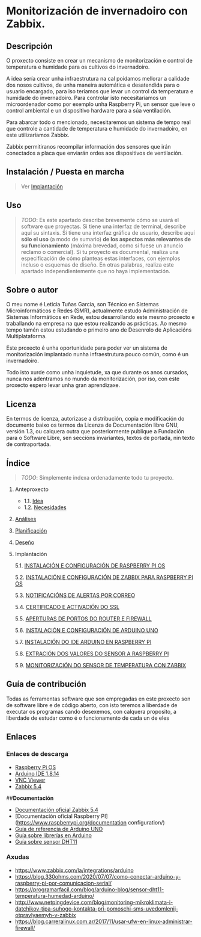 # Monitorización de invernadoiro con Zabbix.

## Descripción

O proxecto consiste en crear un mecanismo de monitorización e control de temperatura e humidade para os cultivos do invernadoiro.

A idea sería crear unha infraestrutura na cal poidamos mellorar a calidade dos nosos cultivos, de unha maneira automática e desatendida para o usuario encargado, para iso teríamos que levar un control da temperatura e humidade do invernadoiro. 
Para controlar isto necesitaríamos un microordenador como por exemplo unha Raspberry Pi, un sensor que leve o control ambiental e un dispositivo hardware para a súa ventilación.

Para abarcar todo o mencionado, necesitaremos un sistema de tempo real que controle a cantidade de temperatura e humidade do invernadoiro, en este utilizaríamos Zabbix.

Zabbix permitiranos recompilar información dos sensores que irán conectados a placa que enviarán ordes aos dispositivos de ventilación.

## Instalación / Puesta en marcha

> Ver [Implantación]((doc/templates/6_implantacion.md))

## Uso

> *TODO*: Es este apartado describe brevemente cómo se usará el software que proyectas. Si tiene una interfaz de terminal, describe aquí su sintaxis. Si tiene una interfaz gráfica de usuario, describe aquí **sólo el uso** (a modo de sumario) **de los aspectos más relevantes de su funcionamiento** (máxima brevedad, como si fuese un anuncio reclamo o comercial).
> Si tu proyecto es documental, realiza una especificación de cómo planteas estas interfaces, con ejemplos incluso o esquemas de diseño. En otras palabras, realiza este apartado independientemente que no haya implementación.

## Sobre o autor

O meu nome é Leticia Tuñas García, son Técnico en Sistemas Microinformáticos e Redes (SMR), actualmente estudo Administración de Sistemas Informáticos en Rede, 
estou desarrollando este mesmo proxecto e traballando na empresa na que estou realizando as prácticas. Ao mesmo tempo tamén estou estudando o primeiro ano de Desenrolo de Aplicacións Multiplataforma.

Este proxecto é unha oportunidade para poder ver un sistema de monitorización implantado nunha infraestrutura pouco común, como é un invernadoiro.

Todo isto xurde como unha inquietude, xa que durante os anos cursados, nunca nos adentramos no mundo da monitorización, por iso, con este proxecto espero levar unha gran aprendizaxe.


## Licenza

En termos de licenza, autorizase a distribución, copia e modificación do documento baixo os termos da Licenza de Documentación libre GNU, versión 1.3, 
ou calquera outra que posteriormente publique a Fundación para o Software Libre, sen seccións invariantes, textos de portada, nin texto de contraportada.

## Índice

> *TODO*: Simplemente indexa ordenadamente todo tu proyecto.

1. Anteproxecto
    * 1.1. [Idea](doc/templates/1_idea.md)
    * 1.2. [Necesidades](doc/templates/2_necesidades.md)
2. [Análises](doc/templates/3_analise.md)
3. [Planificación](doc/templates/4_planificacion.md)
4. [Deseño](doc/templates/5_deseño.md)
5. Implantación

    5.1. [INSTALACIÓN E CONFIGURACIÓN DE RASPBERRY PI OS](doc/config/raspbian.md)

    5.2. [INSTALACIÓN E CONFIGURACIÓN DE ZABBIX PARA RASPBERRY PI OS](doc/config/zabbix.md)

    5.3. [NOTIFICACIÓNS DE ALERTAS POR CORREO](doc/config/correo.md)

    5.4. [CERTIFICADO E ACTIVACIÓN DO SSL](doc/config/certi.md)

    5.5. [APERTURAS DE PORTOS DO ROUTER E FIREWALL](doc/config/portos.md)

    5.6. [INSTALACIÓN E CONFIGURACIÓN DE ARDUINO UNO](doc/config/arduino.md)

    5.7. [INSTALACIÓN DO IDE ARDUINO EN RASPBERRY PI](doc/config/arduino1.md)

    5.8. [EXTRACIÓN DOS VALORES DO SENSOR A RASPBERRY PI](doc/config/valores.md)

    5.9. [MONITORIZACIÓN DO SENSOR DE TEMPERATURA CON ZABBIX](doc/config/monitorizacion.md)

## Guía de contribución

Todas as ferramentas software que son empregadas en este proxecto son de software libre e de código aberto, con isto teremos a liberdade de executar os programas cando desexemos, con calquera proposito, a liberdade de estudar como é o funcionamento de cada un de eles 

## Enlaces 

### **Enlaces de descarga**

- [Raspberry Pi OS](https://www.raspberrypi.org/software/)
- [Arduino IDE 1.8.14 ](https://www.arduino.cc/en/software)
- [VNC Viewer](https://www.realvnc.com/es/connect/download/viewer/)
- [Zabbix 5.4](https://www.zabbix.com/la/download)

##**Documentación**

- [Documentación oficial Zabbix 5.4](https://www.zabbix.com/documentation/current/)
- [Documentación oficial Raspberry PI](https://www.raspberrypi.org/documentation configuration/)
- [Guía de referencia de Arduino UNO](https://www.arduino.cc/reference/es/)
- [Guía sobre librerías en Arduino](https://aprendiendoarduino.wordpress.com/2016/11/16/librerias-arduino-2/)
- [Guía sobre sensor DHT11](https://rduinostar.com/documentacion/datasheets/dht11-overview/)


### **Axudas**

- https://www.zabbix.com/la/integrations/arduino
- https://blog.330ohms.com/2020/07/07/como-conectar-arduino-y-raspberry-pi-por-comunicacion-serial/ 
- https://programarfacil.com/blog/arduino-blog/sensor-dht11-temperatura-humedad-arduino/
- http://www.netpingdevice.com/blog/monitoring-mikroklimata-i-datchikov-tipa-suhogo-kontakta-pri-pomoschi-sms-uvedomlenij-otpravlyaemyh-v-zabbix
- https://blog.carreralinux.com.ar/2017/11/usar-ufw-en-linux-administrar-firewall/
